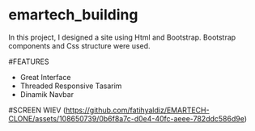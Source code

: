 # emartech_building

In this project, I designed a site using Html and Bootstrap. Bootstrap components and Css structure were used.

#FEATURES

- Great Interface
- Threaded Responsive Tasarim
- Dinamik Navbar

#SCREEN WIEV
(https://github.com/fatihyaldiz/EMARTECH-CLONE/assets/108650739/0b6f8a7c-d0e4-40fc-aeee-782ddc586d9e)

